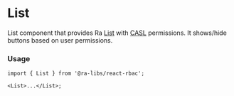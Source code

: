 # List

List component that provides Ra [List](https://marmelab.com/react-admin/List.html) with [CASL](https://casl.js.org/v6/en) permissions. It shows/hide buttons based on user permissions.

### Usage

```tsx
import { List } from '@ra-libs/react-rbac';

<List>...</List>;
```
